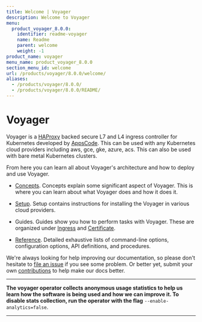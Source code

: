```yaml
---
title: Welcome | Voyager
description: Welcome to Voyager
menu:
  product_voyager_8.0.0:
    identifier: readme-voyager
    name: Readme
    parent: welcome
    weight: -1
product_name: voyager
menu_name: product_voyager_8.0.0
section_menu_id: welcome
url: /products/voyager/8.0.0/welcome/
aliases:
  - /products/voyager/8.0.0/
  - /products/voyager/8.0.0/README/
---
```


# Voyager

Voyager is a [HAProxy](http://www.haproxy.org/) backed secure L7 and L4 ingress controller for Kubernetes developed by [AppsCode](https://appscode.com). This can be used with any Kubernetes cloud providers including aws, gce, gke, azure, acs. This can also be used with bare metal Kubernetes clusters.

From here you can learn all about Voyager's architecture and how to deploy and use Voyager.

- [Concepts](/products/voyager/8.0.0/concepts/). Concepts explain some significant aspect of Voyager. This
is where you can learn about what Voyager does and how it does it.

- [Setup](/products/voyager/8.0.0/setup/). Setup contains instructions for installing
  the Voyager in various cloud providers.

- Guides. Guides show you how to perform tasks with Voyager. These are organized under [Ingress](/products/voyager/8.0.0/guides/ingress) and [Certificate](/products/voyager/8.0.0/guides/certificate).

- [Reference](/products/voyager/8.0.0/reference/). Detailed exhaustive lists of
command-line options, configuration options, API definitions, and procedures.

We're always looking for help improving our documentation, so please don't hesitate to
[file an issue](https://github.com/appscode/voyager/issues/new) if you see some problem.
Or better yet, submit your own [contributions](/products/voyager/8.0.0/CONTRIBUTING) to help
make our docs better.

---

**The voyager operator collects anonymous usage statistics to help us learn how the software is being used and how we can improve it.
To disable stats collection, run the operator with the flag** `--enable-analytics=false`.

---
